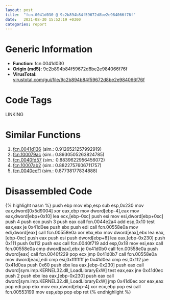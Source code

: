 ```yaml
---
layout: post
title:  "fcn.0041d030 @ 9c2b894b84f59672d8be2e984066f76f"
date:   2021-08-30 15:52:19 +0300
categories: report
---
```


# Generic Information
- **Function:** fcn.0041d030
- **Origin (md5):** 9c2b894b84f59672d8be2e984066f76f
- **VirusTotal:** [virustotal.com/gui/file/9c2b894b84f59672d8be2e984066f76f][virustotal_ref]

# Code Tags
<span class="tag" id="LINKING">LINKING</span>


# Similar Functions

1. [fcn.0041d136][similar_1_ref] (sim.: 0.9126521257992919)
2. [fcn.100079ac][similar_2_ref] (sim.: 0.8930505263824785)
3. [fcn.0040fd57][similar_3_ref] (sim.: 0.8839622956456072)
4. [fcn.10007ab2][similar_4_ref] (sim.: 0.8822757606711757)
5. [fcn.0040ecf1][similar_5_ref] (sim.: 0.87738177834888)


# Disassembled Code

{% highlight nasm %}
push ebp
mov ebp,esp
sub esp,0x230
mov eax,dword[0x5d9004]
xor eax,ebp
mov dword[ebp-4],eax
mov eax,dword[ebp+0x10]
lea ecx,[ebp-0xc]
push esi
mov esi,dword[ebp+0xc]
push 4
push ecx
push 3
push eax
call fcn.0044e2a4
add esp,0x10
test eax,eax
je 0x41d0ee
push ebx
push edi
call fcn.00558e0a
mov edi,dword[eax]
call fcn.00558e0a
xor ebx,ebx
mov dword[eax],ebx
lea eax,[ebp-0xc]
push eax
push esi
push dword[ebp+8]
lea eax,[ebp-0x230]
push 0x111
push 0x112
push eax
call fcn.0040f719
add esp,0x18
mov esi,eax
call fcn.00558e0a
cmp dword[eax],ebx
je 0x41d0b0
call fcn.00558e0a
push dword[eax]
call fcn.0040f229
pop ecx
jmp 0x41d0b7
call fcn.00558e0a
mov dword[eax],edi
cmp esi,0xffffffff
je 0x41d0ea
cmp esi,0x112
jae 0x41d0ea
push 0x60
push ebx
lea eax,[ebp-0x230]
push eax
call dword[sym.imp.KERNEL32.dll_LoadLibraryExW]
test eax,eax
jne 0x41d0ec
push 2
push ebx
lea eax,[ebp-0x230]
push eax
call dword[sym.imp.KERNEL32.dll_LoadLibraryExW]
jmp 0x41d0ec
xor eax,eax
pop edi
pop ebx
mov ecx,dword[ebp-4]
xor ecx,ebp
pop esi
call fcn.00553199
mov esp,ebp
pop ebp
ret 
{% endhighlight %}


[similar_1_ref]: /report/fcn.0041d136@9c2b894b84f59672d8be2e984066f76f
[similar_2_ref]: /report/fcn.100079ac@e5d49e0823e602f2ee948ac39d32c1eb
[similar_3_ref]: /report/fcn.0040fd57@7b00dd8f2abf54a73bfb09681334ff78
[similar_4_ref]: /report/fcn.10007ab2@e5d49e0823e602f2ee948ac39d32c1eb
[similar_5_ref]: /report/fcn.0040ecf1@e5be9c1df6690f9880cc7a4e3bb82114
[virustotal_ref]: https://www.virustotal.com/gui/file/9c2b894b84f59672d8be2e984066f76f